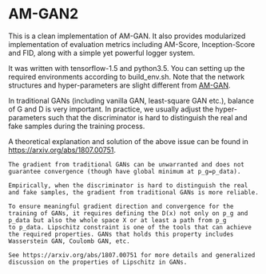 # AM-GAN2

This is a clean implementation of AM-GAN. It also provides modularized implementation of evaluation metrics including AM-Score, Inception-Score and FID, along with a simple yet powerful logger system. 

It was written with tensorflow-1.5 and python3.5. You can setting up the required environments according to build_env.sh. Note that the network structures and hyper-parameters are slight different from [AM-GAN](https://github.com/ZhimingZhou/AM-GAN).

In traditional GANs (including vanilla GAN, least-square GAN etc.), balance of G and D is very important. In practice, we usually adjust the hyper-parameters such that the discriminator is hard to distinguish the real and fake samples during the training process. 

A theoretical explanation and solution of the above issue can be found in https://arxiv.org/abs/1807.00751.

```
The gradient from traditional GANs can be unwarranted and does not guarantee convergence (though have global minimum at p_g=p_data).

Empirically, when the discriminator is hard to distinguish the real and fake samples, the gradient from traditional GANs is more reliable.

To ensure meaningful gradient direction and convergence for the training of GANs, it requires defining the D(x) not only on p_g and p_data but also the whole space X or at least a path from p_g
to p_data. Lipschitz constraint is one of the tools that can achieve the required properties. GANs that holds this property includes Wasserstein GAN, Coulomb GAN, etc. 

See https://arxiv.org/abs/1807.00751 for more details and generalized discussion on the properties of Lipschitz in GANs.
```
